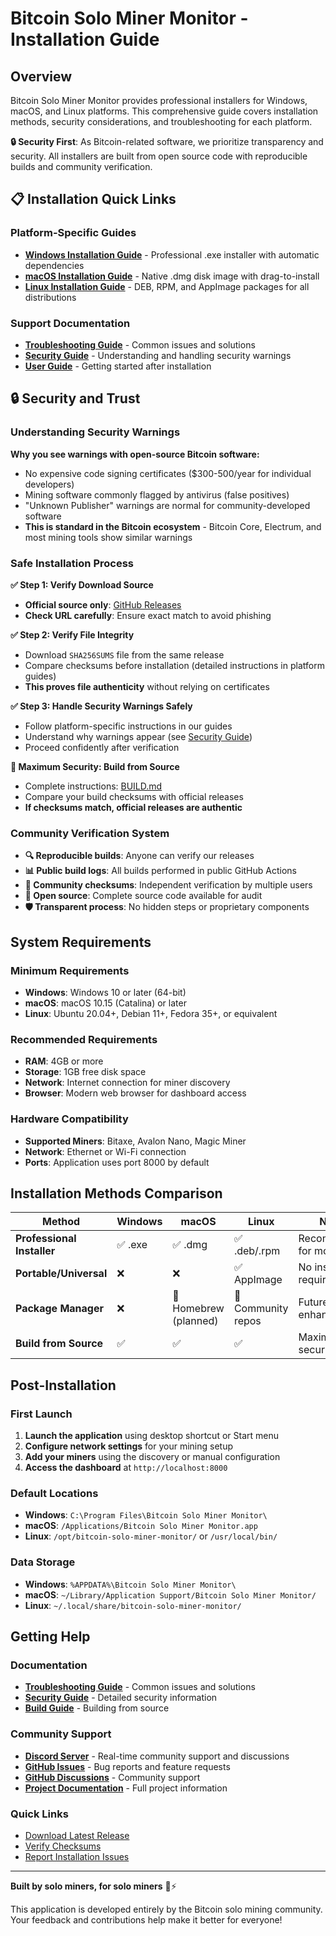 # Bitcoin Solo Miner Monitor - Installation Guide

## Overview

Bitcoin Solo Miner Monitor provides professional installers for Windows, macOS, and Linux platforms. This comprehensive guide covers installation methods, security considerations, and troubleshooting for each platform.

**🔒 Security First**: As Bitcoin-related software, we prioritize transparency and security. All installers are built from open source code with reproducible builds and community verification.

## 📋 Installation Quick Links

### Platform-Specific Guides
- **[Windows Installation Guide](windows-installation.md)** - Professional .exe installer with automatic dependencies
- **[macOS Installation Guide](macos-installation.md)** - Native .dmg disk image with drag-to-install
- **[Linux Installation Guide](linux-installation.md)** - DEB, RPM, and AppImage packages for all distributions

### Support Documentation
- **[Troubleshooting Guide](troubleshooting.md)** - Common issues and solutions
- **[Security Guide](security-guide.md)** - Understanding and handling security warnings
- **[User Guide](../user-guide.md)** - Getting started after installation

## 🔒 Security and Trust

### Understanding Security Warnings

**Why you see warnings with open-source Bitcoin software:**
- No expensive code signing certificates ($300-500/year for individual developers)
- Mining software commonly flagged by antivirus (false positives)
- "Unknown Publisher" warnings are normal for community-developed software
- **This is standard in the Bitcoin ecosystem** - Bitcoin Core, Electrum, and most mining tools show similar warnings

### Safe Installation Process

**✅ Step 1: Verify Download Source**
- **Official source only**: [GitHub Releases](https://github.com/smokeysrh/bitcoin-solo-miner-monitor/releases)
- **Check URL carefully**: Ensure exact match to avoid phishing

**✅ Step 2: Verify File Integrity**
- Download `SHA256SUMS` file from the same release
- Compare checksums before installation (detailed instructions in platform guides)
- **This proves file authenticity** without relying on certificates

**✅ Step 3: Handle Security Warnings Safely**
- Follow platform-specific instructions in our guides
- Understand why warnings appear (see [Security Guide](security-guide.md))
- Proceed confidently after verification

**🔧 Maximum Security: Build from Source**
- Complete instructions: [BUILD.md](../BUILD.md)
- Compare your build checksums with official releases
- **If checksums match, official releases are authentic**

### Community Verification System

- **🔍 Reproducible builds**: Anyone can verify our releases
- **📊 Public build logs**: All builds performed in public GitHub Actions
- **👥 Community checksums**: Independent verification by multiple users
- **📖 Open source**: Complete source code available for audit
- **🛡️ Transparent process**: No hidden steps or proprietary components

## System Requirements

### Minimum Requirements
- **Windows**: Windows 10 or later (64-bit)
- **macOS**: macOS 10.15 (Catalina) or later
- **Linux**: Ubuntu 20.04+, Debian 11+, Fedora 35+, or equivalent

### Recommended Requirements
- **RAM**: 4GB or more
- **Storage**: 1GB free disk space
- **Network**: Internet connection for miner discovery
- **Browser**: Modern web browser for dashboard access

### Hardware Compatibility
- **Supported Miners**: Bitaxe, Avalon Nano, Magic Miner
- **Network**: Ethernet or Wi-Fi connection
- **Ports**: Application uses port 8000 by default

## Installation Methods Comparison

| Method | Windows | macOS | Linux | Notes |
|--------|---------|-------|-------|-------|
| **Professional Installer** | ✅ .exe | ✅ .dmg | ✅ .deb/.rpm | Recommended for most users |
| **Portable/Universal** | ❌ | ❌ | ✅ AppImage | No installation required |
| **Package Manager** | ❌ | 🔄 Homebrew (planned) | 🔄 Community repos | Future enhancement |
| **Build from Source** | ✅ | ✅ | ✅ | Maximum security |

## Post-Installation

### First Launch
1. **Launch the application** using desktop shortcut or Start menu
2. **Configure network settings** for your mining setup
3. **Add your miners** using the discovery or manual configuration
4. **Access the dashboard** at `http://localhost:8000`

### Default Locations
- **Windows**: `C:\Program Files\Bitcoin Solo Miner Monitor\`
- **macOS**: `/Applications/Bitcoin Solo Miner Monitor.app`
- **Linux**: `/opt/bitcoin-solo-miner-monitor/` or `/usr/local/bin/`

### Data Storage
- **Windows**: `%APPDATA%\Bitcoin Solo Miner Monitor\`
- **macOS**: `~/Library/Application Support/Bitcoin Solo Miner Monitor/`
- **Linux**: `~/.local/share/bitcoin-solo-miner-monitor/`

## Getting Help

### Documentation
- **[Troubleshooting Guide](troubleshooting.md)** - Common issues and solutions
- **[Security Guide](security-guide.md)** - Detailed security information
- **[Build Guide](../BUILD.md)** - Building from source

### Community Support
- **[Discord Server](https://discord.gg/GzNsNnh4yT)** - Real-time community support and discussions
- **[GitHub Issues](https://github.com/smokeysrh/bitcoin-solo-miner-monitor/issues)** - Bug reports and feature requests
- **[GitHub Discussions](https://github.com/smokeysrh/bitcoin-solo-miner-monitor/discussions)** - Community support
- **[Project Documentation](../../README.md)** - Full project information

### Quick Links
- [Download Latest Release](https://github.com/smokeysrh/bitcoin-solo-miner-monitor/releases/latest)
- [Verify Checksums](security-guide.md#checksum-verification)
- [Report Installation Issues](https://github.com/smokeysrh/bitcoin-solo-miner-monitor/issues/new?template=installation-issue.md)

---

**Built by solo miners, for solo miners** 🚀⚡

This application is developed entirely by the Bitcoin solo mining community. Your feedback and contributions help make it better for everyone!